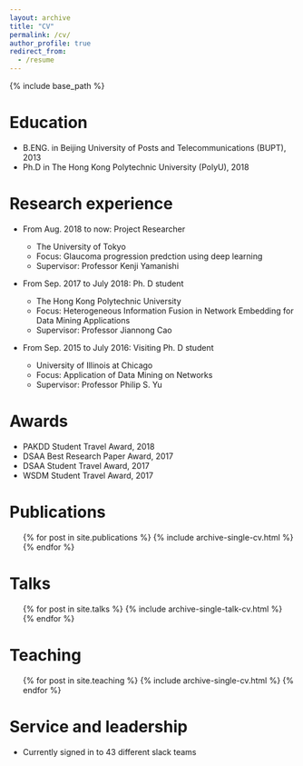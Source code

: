 ```yaml
---
layout: archive
title: "CV"
permalink: /cv/
author_profile: true
redirect_from:
  - /resume
---
```


{% include base_path %}

Education
======
* B.ENG. in Beijing University of Posts and Telecommunications (BUPT), 2013
* Ph.D in The Hong Kong Polytechnic University (PolyU), 2018

Research experience
======
* From Aug. 2018 to now: Project Researcher
  * The University of Tokyo
  * Focus: Glaucoma progression predction using deep learning
  * Supervisor: Professor Kenji Yamanishi

* From Sep. 2017 to July 2018: Ph. D student
  * The Hong Kong Polytechnic University
  * Focus: Heterogeneous Information Fusion in Network Embedding for Data Mining Applications
  * Supervisor: Professor Jiannong Cao
  
* From Sep. 2015 to July 2016: Visiting Ph. D student
  * University of Illinois at Chicago
  * Focus: Application of Data Mining on Networks
  * Supervisor: Professor Philip S. Yu
  
Awards
======
* PAKDD Student Travel Award, 2018
* DSAA Best Research Paper Award, 2017
* DSAA Student Travel Award, 2017
* WSDM Student Travel Award, 2017

Publications
======
  <ul>{% for post in site.publications %}
    {% include archive-single-cv.html %}
  {% endfor %}</ul>
  
Talks
======
  <ul>{% for post in site.talks %}
    {% include archive-single-talk-cv.html %}
  {% endfor %}</ul>
  
Teaching
======
  <ul>{% for post in site.teaching %}
    {% include archive-single-cv.html %}
  {% endfor %}</ul>
  
Service and leadership
======
* Currently signed in to 43 different slack teams
